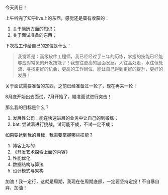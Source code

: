 今天周日！

上午听完了知乎live上的东西，感觉还是蛮有收获的：

1. 关于简历方面的知识；
2. 关于面试准备的东西；

下次找工作给自己的定位是什么：

> 我觉着是：高级软件工程师，我已经经过了三年的历练，掌握的技能已经能够应对常见的开发技能了！我想往更高的层面发展，人往高处走，水往低处流，寻找更好的机会，更高的工作岗位，能让自己得到更好的提升，更好的发展！

关于面试需要准备的东西，之前已经准备过一轮了，现在再来一轮！

8月底开始出去面试，7月开始了，瞄准面试进行突击！

那么我的目标是什么？

1. 发展性公司：能在快速进展的业务中让自己的到锻炼；
2. bat: 尝试着进行挑战，试可能不成，不试一定不成；

如果要达到我的目标，我需要掌握哪些技能？

1. 博客上写的
2. 《开发艺术探索上面的内容》
3. 性能优化
4. 数据结构与算法
5. 设计模式与架构

加油！我一定行，这就是周期，我现在在周期底部，一定要坚持定投！不自暴自弃，加油！




